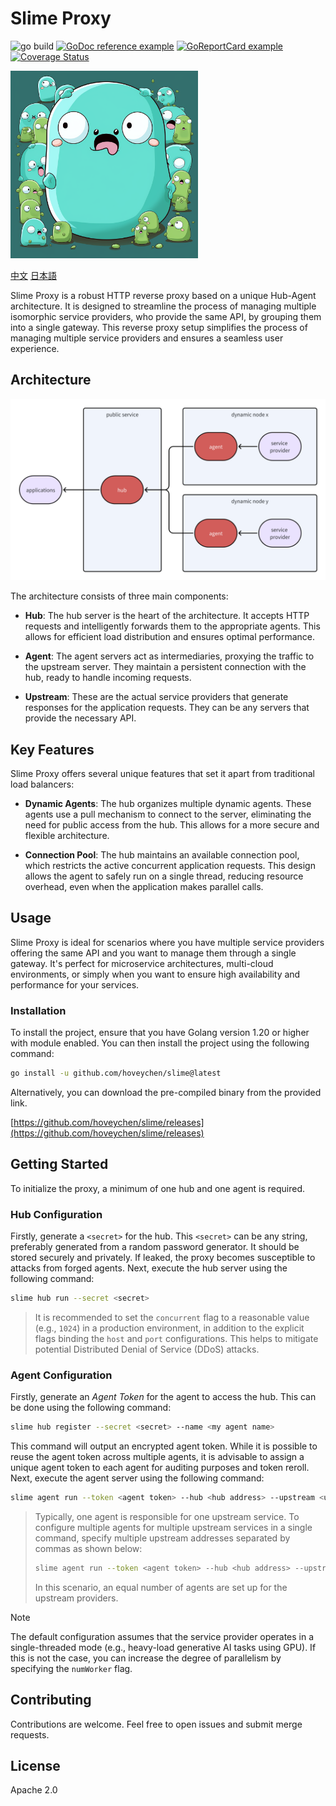 # Slime Proxy

![go build](https://github.com/hoveychen/slime/actions/workflows/go.yml/badge.svg)
[![GoDoc reference example](https://img.shields.io/badge/godoc-reference-blue.svg)](https://godoc.org/github.com/hoveychen/slime)
[![GoReportCard example](https://goreportcard.com/badge/github.com/hoveychen/slime)](https://goreportcard.com/report/github.com/hoveychen/slime)
[![Coverage Status](https://coveralls.io/repos/github/hoveychen/slime/badge.svg?branch=main)](https://coveralls.io/github/hoveychen/slime?branch=main)

<img src="https://github.com/hoveychen/slime/raw/main/docs/mascot.png" width="300px">

[中文](https://github.com/hoveychen/slime/blob/main/docs/README_cn.md)
[日本語](https://github.com/hoveychen/slime/blob/main/docs/README_jp.md)

Slime Proxy is a robust HTTP reverse proxy based on a unique Hub-Agent architecture. It is designed to streamline the process of managing multiple isomorphic service providers, who provide the same API, by grouping them into a single gateway. This reverse proxy setup simplifies the process of managing multiple service providers and ensures a seamless user experience.

## Architecture

<img src="https://github.com/hoveychen/slime/raw/main/docs/architecture.png" width="600x">

The architecture consists of three main components:

- **Hub**: The hub server is the heart of the architecture. It accepts HTTP requests and intelligently forwards them to the appropriate agents. This allows for efficient load distribution and ensures optimal performance.

- **Agent**: The agent servers act as intermediaries, proxying the traffic to the upstream server. They maintain a persistent connection with the hub, ready to handle incoming requests.

- **Upstream**: These are the actual service providers that generate responses for the application requests. They can be any servers that provide the necessary API.


## Key Features
Slime Proxy offers several unique features that set it apart from traditional load balancers:

- **Dynamic Agents**: The hub organizes multiple dynamic agents. These agents use a pull mechanism to connect to the server, eliminating the need for public access from the hub. This allows for a more secure and flexible architecture.

- **Connection Pool**: The hub maintains an available connection pool, which restricts the active concurrent application requests. This design allows the agent to safely run on a single thread, reducing resource overhead, even when the application makes parallel calls.

## Usage
Slime Proxy is ideal for scenarios where you have multiple service providers offering the same API and you want to manage them through a single gateway. It's perfect for microservice architectures, multi-cloud environments, or simply when you want to ensure high availability and performance for your services.

### Installation
To install the project, ensure that you have Golang version 1.20 or higher with module enabled. You can then install the project using the following command:
```bash
go install -u github.com/hoveychen/slime@latest
```
Alternatively, you can download the pre-compiled binary from the provided link.

[https://github.com/hoveychen/slime/releases](https://github.com/hoveychen/slime/releases)


## Getting Started
To initialize the proxy, a minimum of one hub and one agent is required.

### Hub Configuration
Firstly, generate a `<secret>` for the hub. This `<secret>` can be any string, preferably generated from a random password generator. It should be stored securely and privately. If leaked, the proxy becomes susceptible to attacks from forged agents.
Next, execute the hub server using the following command:
```bash
slime hub run --secret <secret>
```
> It is recommended to set the `concurrent` flag to a reasonable value (e.g., `1024`) in a production environment, in addition to the explicit flags binding the `host` and `port` configurations. This helps to mitigate potential Distributed Denial of Service (DDoS) attacks.

### Agent Configuration
Firstly, generate an *Agent Token* for the agent to access the hub. This can be done using the following command:
```bash
slime hub register --secret <secret> --name <my agent name>
```
This command will output an encrypted agent token. While it is possible to reuse the agent token across multiple agents, it is advisable to assign a unique agent token to each agent for auditing purposes and token reroll.
Next, execute the agent server using the following command:
```bash
slime agent run --token <agent token> --hub <hub address> --upstream <upstream address> 
```
> Typically, one agent is responsible for one upstream service. To configure multiple agents for multiple upstream services in a single command, specify multiple upstream addresses separated by commas as shown below:
> ```bash
> slime agent run --token <agent token> --hub <hub address> --upstream <upstream1>,<upstream2>,<upstream3>
> ```
> In this scenario, an equal number of agents are set up for the upstream providers.

> [!NOTE]
> The default configuration assumes that the service provider operates in a single-threaded mode (e.g., heavy-load generative AI tasks using GPU). If this is not the case, you can increase the degree of parallelism by specifying the `numWorker` flag.

## Contributing
Contributions are welcome. Feel free to open issues and submit merge requests.

## License
Apache 2.0
